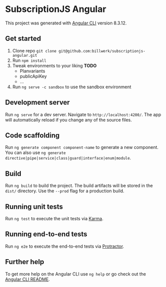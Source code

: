 # SubscriptionJS Angular

This project was generated with [Angular CLI](https://github.com/angular/angular-cli) version 8.3.12.

## Get started

1. Clone repo `git clone git@github.com:billwerk/subscriptionjs-angular.git`
2. Run `npm install`
3. Tweak environments to your liking **TODO**
   * Planvariants
   * publicApiKey
   * ...
4. Run `ng serve -c sandbox` to use the sandbox environment

## Development server

Run `ng serve` for a dev server. Navigate to `http://localhost:4200/`. The app will automatically reload if you change any of the source files.

## Code scaffolding

Run `ng generate component component-name` to generate a new component. You can also use `ng generate directive|pipe|service|class|guard|interface|enum|module`.

## Build

Run `ng build` to build the project. The build artifacts will be stored in the `dist/` directory. Use the `--prod` flag for a production build.

## Running unit tests

Run `ng test` to execute the unit tests via [Karma](https://karma-runner.github.io).

## Running end-to-end tests

Run `ng e2e` to execute the end-to-end tests via [Protractor](http://www.protractortest.org/).

## Further help

To get more help on the Angular CLI use `ng help` or go check out the [Angular CLI README](https://github.com/angular/angular-cli/blob/master/README.md).
